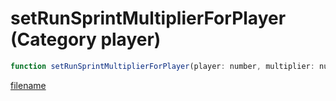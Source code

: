 # setRunSprintMultiplierForPlayer (Category player)

```js
function setRunSprintMultiplierForPlayer(player: number, multiplier: number): void
```

[filename](setRunSprintMultiplierForPlayer_m.md ':include')